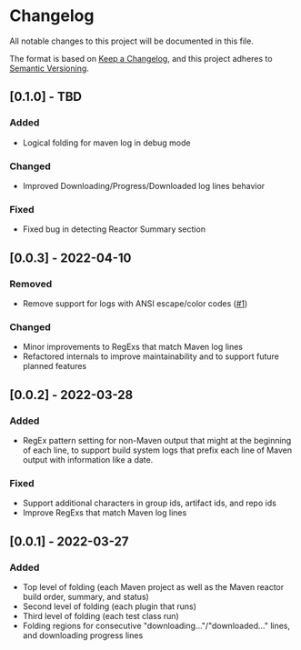 # Changelog
All notable changes to this project will be documented in this file.

The format is based on [Keep a Changelog](https://keepachangelog.com/en/1.0.0/),
and this project adheres to [Semantic Versioning](https://semver.org/spec/v2.0.0.html).

## [0.1.0] - TBD
### Added
- Logical folding for maven log in debug mode
### Changed
- Improved Downloading/Progress/Downloaded log lines behavior
### Fixed
- Fixed bug in detecting Reactor Summary section

## [0.0.3] - 2022-04-10
### Removed
- Remove support for logs with ANSI escape/color codes ([#1](https://github.com/baincd/vscode-maven-log-folding-and-colors/issues/1))
### Changed
- Minor improvements to RegExs that match Maven log lines
- Refactored internals to improve maintainability and to support future planned features

## [0.0.2] - 2022-03-28
### Added
- RegEx pattern setting for non-Maven output that might at the beginning of each line, to support build system logs that prefix each line of Maven output with information like a date.
### Fixed
- Support additional characters in group ids, artifact ids, and repo ids
- Improve RegExs that match Maven log lines

## [0.0.1] - 2022-03-27
### Added
- Top level of folding (each Maven project as well as the Maven reactor build order, summary, and status)
- Second level of folding (each plugin that runs)
- Third level of folding (each test class run)
- Folding regions for consecutive "downloading..."/"downloaded..." lines, and downloading progress lines
